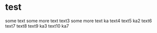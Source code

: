# test
some text
some more text
text3
some more text ka
text4
text5
ka2
text6
text7
text8
text9
ka3
text10
ka7
